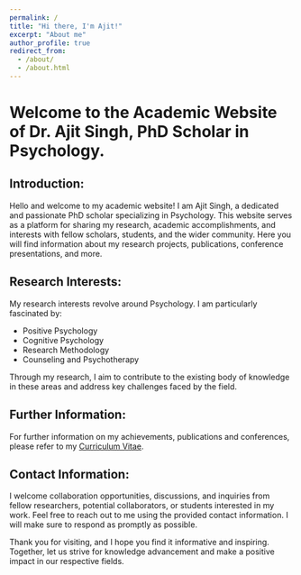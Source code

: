 ```yaml
---
permalink: /
title: "Hi there, I'm Ajit!"
excerpt: "About me"
author_profile: true
redirect_from:
  - /about/
  - /about.html
---
```


# Welcome to the Academic Website of Dr. Ajit Singh, PhD Scholar in Psychology.

## Introduction:

Hello and welcome to my academic website! I am Ajit Singh, a dedicated and passionate PhD scholar specializing in Psychology. This website serves as a platform for sharing my research, academic accomplishments, and interests with fellow scholars, students, and the wider community. Here you will find information about my research projects, publications, conference presentations, and more.

## Research Interests:

My research interests revolve around Psychology. I am particularly fascinated by:

- Positive Psychology
- Cognitive Psychology
- Research Methodology
- Counseling and Psychotherapy

Through my research, I aim to contribute to the existing body of knowledge in these areas and address key challenges faced by the field.

## Further Information:

For further information on my achievements, publications and conferences, please refer to my [Curriculum Vitae](/files/cv.docx).

## Contact Information:

I welcome collaboration opportunities, discussions, and inquiries from fellow researchers, potential collaborators, or students interested in my work. Feel free to reach out to me using the provided contact information. I will make sure to respond as promptly as possible.

Thank you for visiting, and I hope you find it informative and inspiring. Together, let us strive for knowledge advancement and make a positive impact in our respective fields.

